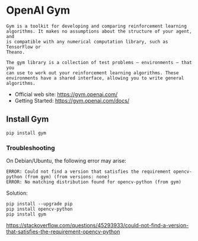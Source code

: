 # OpenAI Gym

    Gym is a toolkit for developing and comparing reinforcement learning
    algorithms. It makes no assumptions about the structure of your agent, and
    is compatible with any numerical computation library, such as TensorFlow or
    Theano.

    The gym library is a collection of test problems — environments — that you
    can use to work out your reinforcement learning algorithms. These
    environments have a shared interface, allowing you to write general
    algorithms.

- Official web site: https://gym.openai.com/
- Getting Started: https://gym.openai.com/docs/

## Install Gym

```pip install gym```

### Troubleshooting

On Debian/Ubuntu, the following error may arise:

    ERROR: Could not find a version that satisfies the requirement opencv-python (from gym) (from versions: none)
    ERROR: No matching distribution found for opencv-python (from gym)

Solution:

```
pip install --upgrade pip
pip install opencv-python
pip install gym
```

https://stackoverflow.com/questions/45293933/could-not-find-a-version-that-satisfies-the-requirement-opencv-python

